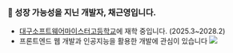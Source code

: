 
### 👋 성장 가능성을 지닌 개발자, 채근영입니다.
- [대구소프트웨어마이스터고등학교](https://dgsw.dge.hs.kr)에 재학 중입니다. (2025.3~2028.2)
- 프론트엔드 웹 개발과 인공지능을 활용한 개발에 관심이 있습니다
![](https://komarev.com/ghpvc/?username=chaeyn&style=pixel)
